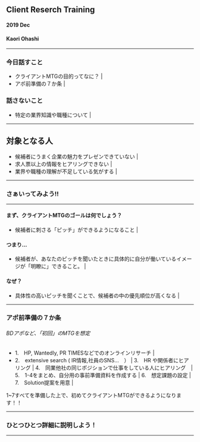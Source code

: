 ## Client Reserch Training
#### 2019 Dec 
#### Kaori Ohashi

---
### 今日話すこと
- クライアントMTGの目的ってなに？ |
- アポ前準備の７か条 |

### 話さないこと
- 特定の業界知識や職種について | 

---

## 対象となる人
- 候補者にうまく企業の魅力をプレゼンできていない |
- 求人票以上の情報をヒアリングできない | 
- 業界や職種の理解が不足している気がする | 


---

### さぁいってみよう!!

---

#### まず、クライアントMTGのゴールは何でしょう？
- 候補者に刺さる「ピッチ」ができるようになること |

#### つまり...  
- 候補者が、あなたのピッチを聞いたときに具体的に自分が働いているイメージが「明瞭に」できること。 |

#### なぜ？ 
- 具体性の高いピッチを聞くことで、候補者の中の優先順位が高くなる |

---
### アポ前準備の７か条　
###### BDアポなど、「初回」のMTGを想定

- 1.　HP, Wantedly, PR TIMESなどでのオンラインリサーチ	|
- 2.　extensive  search ( IR情報,社員のSNS…　） |
3.　HR や関係者にヒアリング | 
4.　同業他社の同じポジションで仕事をしている人にヒアリング　|
5.　1-4をまとめ、自分用の事前準備資料を作成する |
6.　想定課題の設定 |
7.　Solution提案を用意 | 

1~7すべてを準備した上で、初めてクライアントMTGができるようになります！！

---
### ひとつひとつ詳細に説明しよう！

---



